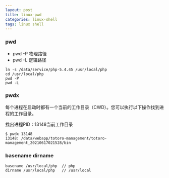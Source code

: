 ```yaml
---
layout: post
title: linux-pwd
categories: linux-shell
tags: linux shell
---
```


### pwd

* pwd -P  物理路径
* pwd -L  逻辑路径

```shell
ln -s /data/service/php-5.4.45 /usr/local/php
cd /usr/local/php
pwd -P
pwd -L
```

### pwdx

每个进程在启动时都有一个当前的工作目录（CWD）。您可以执行以下操作找到进程的工作目录。

找出进程PID：13148当前工作目录

```shell
$ pwdx 13148
13148: /data/webapp/totoro-management/totoro-management_20210617021528/bin
```

### basename dirname

```shell
basename /usr/local/php  // php
dirname /usr/local/php   // /usr/local
```
